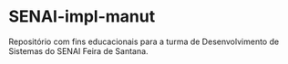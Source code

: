 # SENAI-impl-manut
Repositório com fins educacionais para a turma de Desenvolvimento de Sistemas do SENAI Feira de Santana.
